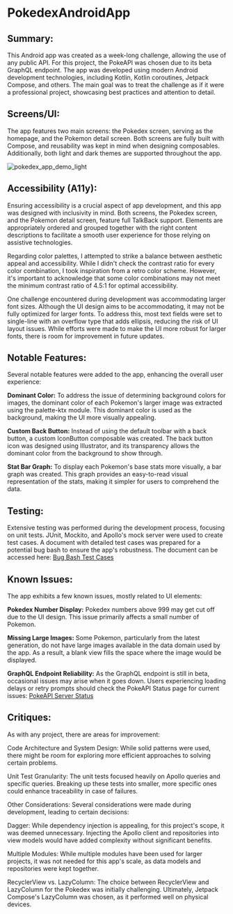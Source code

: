 # PokedexAndroidApp

## Summary:
This Android app was created as a week-long challenge, allowing the use of any public API. For this project, the PokeAPI was chosen due to its beta GraphQL endpoint. The app was developed using modern Android development technologies, including Kotlin, Kotlin coroutines, Jetpack Compose, and others. The main goal was to treat the challenge as if it were a professional project, showcasing best practices and attention to detail.

## Screens/UI:
The app features two main screens: the Pokedex screen, serving as the homepage, and the Pokemon detail screen. Both screens are fully built with Compose, and reusability was kept in mind when designing composables. Additionally, both light and dark themes are supported throughout the app.

![pokedex_app_demo_light](https://github.com/Gdschaf/PokedexAndroidApp/assets/76528786/c2cd553d-5e24-4360-91a1-726c9bddc35a)

## Accessibility (A11y):
Ensuring accessibility is a crucial aspect of app development, and this app was designed with inclusivity in mind. Both screens, the Pokedex screen, and the Pokemon detail screen, feature full TalkBack support. Elements are appropriately ordered and grouped together with the right content descriptions to facilitate a smooth user experience for those relying on assistive technologies.

Regarding color palettes, I attempted to strike a balance between aesthetic appeal and accessibility. While I didn't check the contrast ratio for every color combination, I took inspiration from a retro color scheme. However, it's important to acknowledge that some color combinations may not meet the minimum contrast ratio of 4.5:1 for optimal accessibility.

One challenge encountered during development was accommodating larger font sizes. Although the UI design aims to be accommodating, it may not be fully optimized for larger fonts. To address this, most text fields were set to single-line with an overflow type that adds ellipsis, reducing the risk of UI layout issues. While efforts were made to make the UI more robust for larger fonts, there is room for improvement in future updates.

## Notable Features:
Several notable features were added to the app, enhancing the overall user experience:

**Dominant Color:** To address the issue of determining background colors for images, the dominant color of each Pokemon's larger image was extracted using the palette-ktx module. This dominant color is used as the background, making the UI more visually appealing.

**Custom Back Button:** Instead of using the default toolbar with a back button, a custom IconButton composable was created. The back button icon was designed using Illustrator, and its transparency allows the dominant color from the background to show through.

**Stat Bar Graph:** To display each Pokemon's base stats more visually, a bar graph was created. This graph provides an easy-to-read visual representation of the stats, making it simpler for users to comprehend the data.

## Testing:
Extensive testing was performed during the development process, focusing on unit tests. JUnit, Mockito, and Apollo's mock server were used to create test cases. A document with detailed test cases was prepared for a potential bug bash to ensure the app's robustness. The document can be accessed here:
[Bug Bash Test Cases](https://docs.google.com/spreadsheets/d/17q23UqSX26u6LsCewFgVi_28bHhbKhRfNkTDqcv4bmY/edit?usp=sharing)

## Known Issues:
The app exhibits a few known issues, mostly related to UI elements:

**Pokedex Number Display:** Pokedex numbers above 999 may get cut off due to the UI design. This issue primarily affects a small number of Pokemon.

**Missing Large Images:** Some Pokemon, particularly from the latest generation, do not have large images available in the data domain used by the app. As a result, a blank view fills the space where the image would be displayed.

**GraphQL Endpoint Reliability:** As the GraphQL endpoint is still in beta, occasional issues may arise when it goes down. Users experiencing loading delays or retry prompts should check the PokeAPI Status page for current issues:
[PokeAPI Server Status](https://pokeapi.statuspage.io/#)

## Critiques:
As with any project, there are areas for improvement:

Code Architecture and System Design: While solid patterns were used, there might be room for exploring more efficient approaches to solving certain problems.

Unit Test Granularity: The unit tests focused heavily on Apollo queries and specific queries. Breaking up these tests into smaller, more specific ones could enhance traceability in case of failures.

Other Considerations:
Several considerations were made during development, leading to certain decisions:

Dagger: While dependency injection is appealing, for this project's scope, it was deemed unnecessary. Injecting the Apollo client and repositories into view models would have added complexity without significant benefits.

Multiple Modules: While multiple modules have been used for larger projects, it was not needed for this app's scale, as data models and repositories were kept together.

RecyclerView vs. LazyColumn: The choice between RecyclerView and LazyColumn for the Pokedex was initially challenging. Ultimately, Jetpack Compose's LazyColumn was chosen, as it performed well on physical devices.

